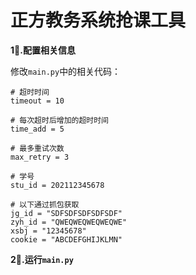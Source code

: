 # 正方教务系统抢课工具

**1⃣️.配置相关信息**

修改`main.py`中的相关代码：
```
# 超时时间
timeout = 10

# 每次超时后增加的超时时间
time_add = 5

# 最多重试次数
max_retry = 3

# 学号
stu_id = 202112345678

# 以下通过抓包获取
jg_id = "SDFSDFSDFSDFSDF"
zyh_id = "QWEQWEQWEQWEQWE"
xsbj = "12345678"
cookie = "ABCDEFGHIJKLMN"
```

**2⃣️.运行`main.py`**
